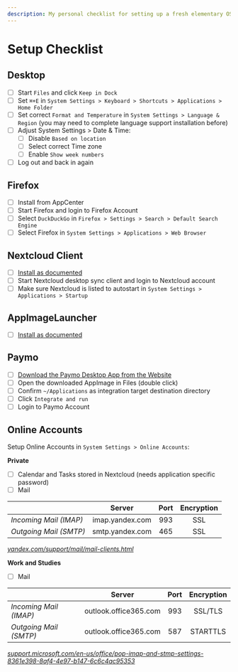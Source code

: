 ```yaml
---
description: My personal checklist for setting up a fresh elementary OS installation.
---
```


# Setup Checklist

## Desktop

* [ ] Start `Files` and click `Keep in Dock`
* [ ] Set `⌘+E` in `System Settings > Keyboard > Shortcuts > Applications > Home Folder`
* [ ] Set correct `Format and Temperature` in `System Settings > Language & Region` \(you may need to complete language support installation before\)
* [ ] Adjust System Settings &gt; Date & Time:
  * [ ] Disable `Based on location`
  * [ ] Select correct Time zone
  * [ ] Enable `Show week numbers`
* [ ] Log out and back in again

## Firefox

* [ ] Install from AppCenter
* [ ] Start Firefox and login to Firefox Account
* [ ] Select `DuckDuckGo` in `Firefox > Settings > Search > Default Search Engine`
* [ ] Select Firefox in `System Settings > Applications > Web Browser`

## Nextcloud Client

* [ ] [Install as documented](install-nextcloud-client.md)
* [ ] Start Nextcloud desktop sync client and login to Nextcloud account
* [ ] Make sure Nextcloud is listed to autostart in `System Settings > Applications > Startup`

## AppImageLauncher

* [ ] [Install as documented](https://github.com/TheAssassin/AppImageLauncher/wiki/Install-on-Ubuntu-or-Debian)

## Paymo

* [ ] [Download the Paymo Desktop App from the Website](https://www.paymoapp.com/downloads-and-integrations/)
* [ ] Open the downloaded AppImage in Files \(double click\)
* [ ] Confirm `~/Applications` as integration target destination directory
* [ ] Click `Integrate and run`
* [ ] Login to Paymo Account

## Online Accounts

Setup Online Accounts in `System Settings > Online Accounts`:

**Private**

* [ ] Calendar and Tasks stored in Nextcloud \(needs application specific password\)
* [ ] Mail

|  | Server | Port | Encryption |
| :--- | :---: | :---: | :---: |
| _Incoming Mail \(IMAP\)_ | imap.yandex.com | 993 | SSL |
| _Outgoing Mail \(SMTP\)_ | smtp.yandex.com | 465 | SSL |

[_yandex.com/support/mail/mail-clients.html_](https://yandex.com/support/mail/mail-clients.html)

**Work and Studies**

* [ ] Mail

|  | Server | Port | Encryption |
| :--- | :---: | :---: | :---: |
| _Incoming Mail \(IMAP\)_ | outlook.office365.com | 993 | SSL/TLS |
| _Outgoing Mail \(SMTP\)_ | outlook.office365.com | 587 | STARTTLS |

[_support.microsoft.com/en-us/office/pop-imap-and-stmp-settings-8361e398-8af4-4e97-b147-6c6c4ac95353_](https://support.microsoft.com/en-us/office/pop-imap-and-stmp-settings-8361e398-8af4-4e97-b147-6c6c4ac95353)



